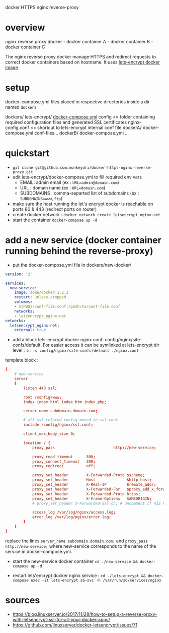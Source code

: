 docker HTTPS nginx reverse-proxy

# overview

nginx reverse proxy docker
	- docker container A
	- docker container B
	- docker container C

The nginx reverse proxy docker manage HTTPS and redirect requests to correct docker containers based on hostname. It uses [lets-encrypt docker image](https://github.com/linuxserver/docker-letsencrypt)

# setup

docker-compose.yml files placed in respective directories inside a dir named `dockers`

dockers/
	lets-encrypt/
		[docker-compose.yml](dockers/lets-encrypt/docker-compose.yml)
		config <= folder containing required configuration files and generated SSL certificates
		nginx-config.conf <= shortcut to lets-encrypt internal conf file
	dockerA/
		docker-compose.yml
		conf-files...
	dockerB/
		docker-compose.yml
		...


# quickstart

- `git clone git@github.com:monkeydri/docker-https-nginx-reverse-proxy.git`
- edit lets-encrypt/docker-compose.yml to fill required env vars
	- EMAIL: admin email (ex : `URL=admin@domain.com`)
	- URL : domain name (ex : `URL=domain.com`)
	- SUBDOMAINS : comma-separted list of subdomains (ex : `SUBDOMAINS=www,ftp`)
- make sure the host running the let's encrypt docker is reachable on ports 80 & 443 (redirect ports on router)
- create docker network : `docker network create letsencrypt_nginx-net`
- start the container `docker-compose up -d`

# add a new service (docker container running behind the reverse-proxy)

- put the docker-compose.yml file in dockers/new-docker/

```yml
version: '2'

services:
  new-service:
    image: some/docker:1.2.3
    restart: unless-stopped
    volumes:
    - ${PWD}/conf-file.conf:/path/to/conf-file.conf
    networks:
    - letsencrypt_nginx-net
networks:
  letsencrypt_nginx-net:
    external: true
```


- add a block lets-encrypt docker nginx conf: config/nginx/site-confs/default. For easier access it can be symlinked at lets-encrypt dir level : `ln -s config/nginx/site-confs/default ./nginx.conf`

template block :

```conf
{
	# new-service
	server
	{
		listen 443 ssl;

		root /config/www;
		index index.html index.htm index.php;

		server_name subdomain.domain.com;

		# all ssl related config moved to ssl.conf
		include /config/nginx/ssl.conf;

		client_max_body_size 0;

		location / {
			proxy_pass							http://new-service;

			proxy_read_timeout      300;
			proxy_connect_timeout   300;
			proxy_redirect          off;

			proxy_set_header        X-Forwarded-Proto $scheme;
			proxy_set_header        Host              $http_host;
			proxy_set_header        X-Real-IP         $remote_addr;
			proxy_set_header        X-Forwarded-For   $proxy_add_x_forwarded_for;
			proxy_set_header        X-Forwarded-Proto https;
			proxy_set_header        X-Frame-Options   SAMEORIGIN;
			# proxy_set_header X-Forwarded-Ssl on; # uncomment if 422 HTTP Error on POST request

			access_log /var/log/nginx/access.log;
			error_log /var/log/nginx/error.log;
		}
	}
}
```

replace the lines `server_name subdomain.domain.com;` and `proxy_pass http://new-service;` where new-service corresponds to the name of the service in docker-compose.yml.

- start the new-service docker container `cd ./new-service && docker-compose up -d`

- restart lets'encrypt docker nginx service : `cd ./lets-encrypt && docker-compose exec -it lets-encrypt s6-svc -h /var/run/s6/services/nginx`


# sources

- https://blog.linuxserver.io/2017/11/28/how-to-setup-a-reverse-proxy-with-letsencrypt-ssl-for-all-your-docker-apps/
- https://github.com/linuxserver/docker-letsencrypt/issues/71